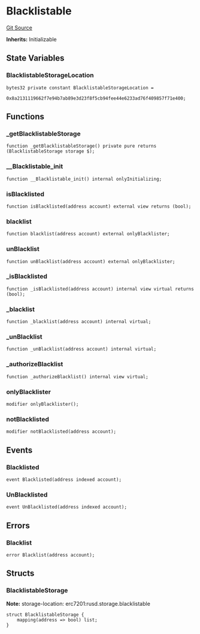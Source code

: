 # Blacklistable
[Git Source](https://dapp-devs.com/ssh://git@git.2222/lumos-labs/rusd/rusd-contracts/rusd-evm-contracts/blob/c89eeb1e740ab933cc296c4ed9d03110b942680f/src/extensions/Blacklistable.sol)

**Inherits:**
Initializable


## State Variables
### BlacklistableStorageLocation

```solidity
bytes32 private constant BlacklistableStorageLocation =
    0x8a2131119662f7e94b7ab89e3d23f8f5cb94fee44e6233ad76f409857f71e400;
```


## Functions
### _getBlacklistableStorage


```solidity
function _getBlacklistableStorage() private pure returns (BlacklistableStorage storage $);
```

### __Blacklistable_init


```solidity
function __Blacklistable_init() internal onlyInitializing;
```

### isBlacklisted


```solidity
function isBlacklisted(address account) external view returns (bool);
```

### blacklist


```solidity
function blacklist(address account) external onlyBlacklister;
```

### unBlacklist


```solidity
function unBlacklist(address account) external onlyBlacklister;
```

### _isBlacklisted


```solidity
function _isBlacklisted(address account) internal view virtual returns (bool);
```

### _blacklist


```solidity
function _blacklist(address account) internal virtual;
```

### _unBlacklist


```solidity
function _unBlacklist(address account) internal virtual;
```

### _authorizeBlacklist


```solidity
function _authorizeBlacklist() internal view virtual;
```

### onlyBlacklister


```solidity
modifier onlyBlacklister();
```

### notBlacklisted


```solidity
modifier notBlacklisted(address account);
```

## Events
### Blacklisted

```solidity
event Blacklisted(address indexed account);
```

### UnBlacklisted

```solidity
event UnBlacklisted(address indexed account);
```

## Errors
### Blacklist

```solidity
error Blacklist(address account);
```

## Structs
### BlacklistableStorage
**Note:**
storage-location: erc7201:rusd.storage.blacklistable


```solidity
struct BlacklistableStorage {
    mapping(address => bool) list;
}
```

